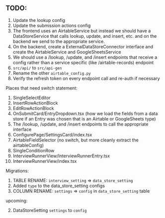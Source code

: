 ## TODO:

1. Update the lookup config
2. Update the submission actions config
3. The frontend uses an AirtableService but instead we should
   have a DataStoreService that calls lookup, update, and
   insert, etc. and on the backend we send to the appropriate
   service.
4. On the backend, create a ExternalDataStoreConnector interface and create the AirtableService and GoogleSheetsService
5. We should use a /lookup, /update, and /insert endpoints that receive a config
   rather than a service specific (like /airtable-records) endpoint
6. `src/api/` to `src/api-gen`
7. Rename the other `airtable_config.py`
8. Verify the refresh token on every endpoint call and re-auth if necessary

Places that need switch statement:

1. SingleSelectEditor
2. InsertRowActionBlock
3. EditRowActionBlock
4. OnSubmitCard/EntryDropdown.tsx (how we load the fields from a data store if an Entry was chosen that is an Airtable or GoogleSheets type)
5. The /lookup, /update, and /insert endpoints to call the appropriate interface
6. ConfigurePage/SettingsCard/index.tsx
7. AirtableFieldSelector (no switch, but more cleanly extract the airtableConfig)
8. SingleConditionRow
9. InterviewRunnerView/InterviewRunnerEntry.tsx
10. InterviewRunnerView/index.tsx

Migrations:

1. TABLE RENAME: `interview_setting` => `data_store_setting`
2. Added `type` to the data_store_setting configs
3. COLUMN RENAME: `settings` => `config` in `data_store_setting` table

upcoming:

2. DataStoreSetting `settings` to `config`
